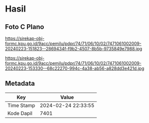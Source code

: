 # Hasil

## Foto C Plano

https://sirekap-obj-formc.kpu.go.id/9acc/pemilu/pdpr/74/71/06/10/02/7471061002009-20240223-151823--2869434f-f9b2-4507-8b5b-9735849e7988.jpg

https://sirekap-obj-formc.kpu.go.id/9acc/pemilu/pdpr/74/71/06/10/02/7471061002009-20240223-153330--68c22270-994c-4a38-ab56-a828dd3e421d.jpg


## Metadata

| Key        | Value               |
| ---------- | ------------------- |
| Time Stamp | 2024-02-24 22:33:55 |
| Kode Dapil | 7401                |



